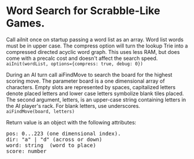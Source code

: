 <h1>Word Search for Scrabble-Like Games. </h1>

Call aiInit once on startup passing a word list as an array. Word list words must be in upper case. The compress option will turn the lookup Trie into a compressed directed acyclic word graph. 
This uses less RAM, but does come with a precalc cost and doesn't affect the search speed.   
<code>aiInit(wordList, options={compress: true, debug: 0})</code>

During an AI turn call aiFindMove to search the board for the highest scoring move. The parameter board is a one dimensional array of characters. 
Empty slots are represented by spaces, capitalized letters denote placed letters and lower case letters symbolize blank tiles placed. 
The second argument, letters, is an upper-case string containing letters in the AI player's rack. For blank letters, use underscores.  
<code>aiFindMove(board, letters)</code>

Return value is an object with the following attributes:
<pre>
pos: 0...223 (one dimensional index). 
dir: "a" | "d" (across or down)
word: string  (word to place)
score: number
</pre>
